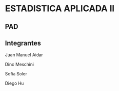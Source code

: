 # ESTADISTICA APLICADA II
## PAD
## Integrantes

Juan Manuel Aidar

Dino Meschini

Sofia Soler

Diego Hu 
